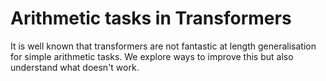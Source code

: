 # Arithmetic tasks in Transformers

It is well known that transformers are not fantastic at length generalisation for simple arithmetic tasks. We explore ways to improve this but also understand what doesn't work. 

